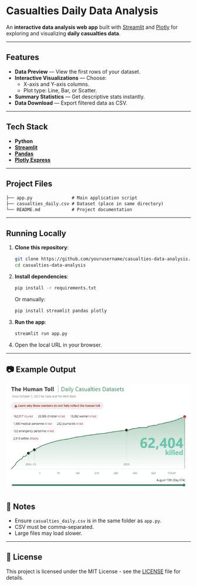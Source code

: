 #  Casualties Daily Data Analysis

An **interactive data analysis web app** built with [Streamlit](https://streamlit.io/) and [Plotly](https://plotly.com/python/) for exploring and visualizing **daily casualties data**.

---

##  Features
- **Data Preview** — View the first rows of your dataset.
- **Interactive Visualizations** — Choose:
  - X-axis and Y-axis columns.
  - Plot type: Line, Bar, or Scatter.
- **Summary Statistics** — Get descriptive stats instantly.
- **Data Download** — Export filtered data as CSV.

---

##  Tech Stack
- **Python**
- **[Streamlit](https://streamlit.io/)**
- **[Pandas](https://pandas.pydata.org/)**
- **[Plotly Express](https://plotly.com/python/plotly-express/)**

---

##  Project Files
```
├── app.py               # Main application script
├── casualties_daily.csv # Dataset (place in same directory)
└── README.md            # Project documentation
```

---

##  Running Locally

1. **Clone this repository**:
   ```bash
   git clone https://github.com/yourusername/casualties-data-analysis.git
   cd casualties-data-analysis
   ```

2. **Install dependencies**:
   ```bash
   pip install -r requirements.txt
   ```
   Or manually:
   ```bash
   pip install streamlit pandas plotly
   ```

3. **Run the app**:
   ```bash
   streamlit run app.py
   ```

4. Open the local URL in your browser.

---


## 📷 Example Output
![App Output](images/output.jpeg)

## 📌 Notes
- Ensure `casualties_daily.csv` is in the same folder as `app.py`.
- CSV must be comma-separated.
- Large files may load slower.

---

## 📜 License
This project is licensed under the MIT License - see the [LICENSE](LICENSE) file for details.
